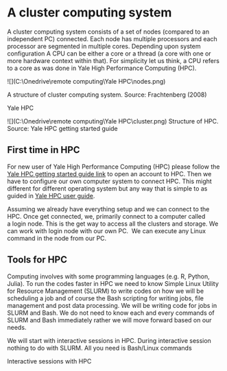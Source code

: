 # A cluster computing system #


A cluster computing system consists of a set of nodes (compared to an independent PC) connected. Each node has multiple processors and each processor are segmented in multiple cores. Depending upon system configuration A CPU can be either a core or a thread (a core with one or more hardware context within that). For simplicity let us think, a CPU refers to a core as was done in Yale High Performance Computing (HPC).

![](C:\Onedrive\remote computing\Yale HPC\nodes.png)

A structure of cluster computing system. Source: Frachtenberg (2008)

Yale HPC

![](C:\Onedrive\remote computing\Yale HPC\cluster.png)
Structure of HPC.  Source: Yale HPC getting started guide

## First time in HPC ##
For new user of Yale High Performance Computing (HPC) please follow the [Yale HPC getting started guide link](https://research.computing.yale.edu/support/hpc/getting-started) to open an account to HPC. Then we have to configure our own computer system to connect HPC. This might different for different operating system but any way that is simple to as guided in [Yale HPC user guide](https://research.computing.yale.edu/support/hpc/user-guide). 

Assuming we already have everything setup and we can connect to the HPC. Once get connected, we, primarily connect to a computer called a login node. This is the get way to access all the clusters and storage. We can work with login node with our own PC.  We can execute any Linux command in the node from our PC.

## Tools for HPC ##
Computing involves with some programming languages (e.g. R, Python, Julia). To run the codes faster in HPC we need to know Simple Linux Utility for Resource Management (SLURM) to write codes on how we will be scheduling a job and of course the Bash scripting for writing jobs, file management and post data processing. We will be writing code for jobs in SLURM and Bash. We do not need to know each and every commands of SLURM and Bash immediately rather we will move forward based on our needs.

We will start with interactive sessions in HPC. During interactive session nothing to do with SLURM. All you need is Bash/Linux commands

Interactive sessions with HPC

